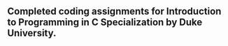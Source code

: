 ## Completed coding assignments for Introduction to Programming in C Specialization by Duke University.
